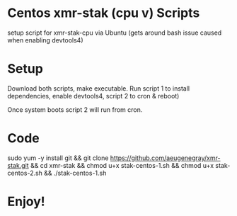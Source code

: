 # Centos xmr-stak (cpu v) Scripts
setup script for xmr-stak-cpu via Ubuntu
(gets around bash issue caused when enabling devtools4)

# Setup
Download both scripts, make executable. Run script 1 to install dependencies, enable devtools4, script 2 to cron & reboot)

Once system boots script 2 will run from cron.

# Code
sudo yum -y install git && git clone https://github.com/aeugenegray/xmr-stak.git && cd xmr-stak && chmod u+x stak-centos-1.sh && chmod u+x stak-centos-2.sh && ./stak-centos-1.sh

# Enjoy!

